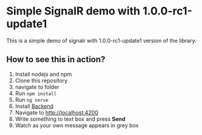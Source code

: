 # Simple SignalR demo with 1.0.0-rc1-update1

This is a simple demo of signalr with 1.0.0-rc1-update1 version of the library.

## How to see this in action?

1. Install nodejs and npm
2. Clone this repository
3. navigate to folder
4. Run `npm install`
5. Run `ng serve`
6. Install [Backend](https://github.com/tomkarho/signalr-1.0.0-rc1-update1-backend)
7. Navigate to [http://localhost:4200](http://localhost:4200)
8. Write something to text box and press **Send**
9. Watch as your own message appears in grey box

